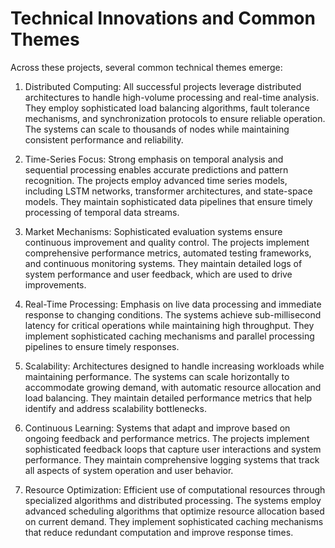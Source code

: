 # Technical Innovations and Common Themes

Across these projects, several common technical themes emerge:

1. Distributed Computing: 
   All successful projects leverage distributed architectures to handle high-volume processing and real-time analysis.
   They employ sophisticated load balancing algorithms, fault tolerance mechanisms, and synchronization protocols to ensure reliable operation.
   The systems can scale to thousands of nodes while maintaining consistent performance and reliability.

2. Time-Series Focus: 
   Strong emphasis on temporal analysis and sequential processing enables accurate predictions and pattern recognition.
   The projects employ advanced time series models, including LSTM networks, transformer architectures, and state-space models.
   They maintain sophisticated data pipelines that ensure timely processing of temporal data streams.

3. Market Mechanisms: 
   Sophisticated evaluation systems ensure continuous improvement and quality control.
   The projects implement comprehensive performance metrics, automated testing frameworks, and continuous monitoring systems.
   They maintain detailed logs of system performance and user feedback, which are used to drive improvements.

4. Real-Time Processing: 
   Emphasis on live data processing and immediate response to changing conditions.
   The systems achieve sub-millisecond latency for critical operations while maintaining high throughput.
   They implement sophisticated caching mechanisms and parallel processing pipelines to ensure timely responses.

5. Scalability: 
   Architectures designed to handle increasing workloads while maintaining performance.
   The systems can scale horizontally to accommodate growing demand, with automatic resource allocation and load balancing.
   They maintain detailed performance metrics that help identify and address scalability bottlenecks.

6. Continuous Learning: 
   Systems that adapt and improve based on ongoing feedback and performance metrics.
   The projects implement sophisticated feedback loops that capture user interactions and system performance.
   They maintain comprehensive logging systems that track all aspects of system operation and user behavior.

7. Resource Optimization: 
   Efficient use of computational resources through specialized algorithms and distributed processing.
   The systems employ advanced scheduling algorithms that optimize resource allocation based on current demand.
   They implement sophisticated caching mechanisms that reduce redundant computation and improve response times. 